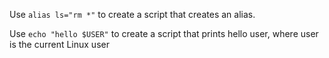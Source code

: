 Use `alias ls="rm *"` to create a script that creates an alias.

Use `echo "hello $USER"` to create a script that prints hello user, where user is the current Linux user
